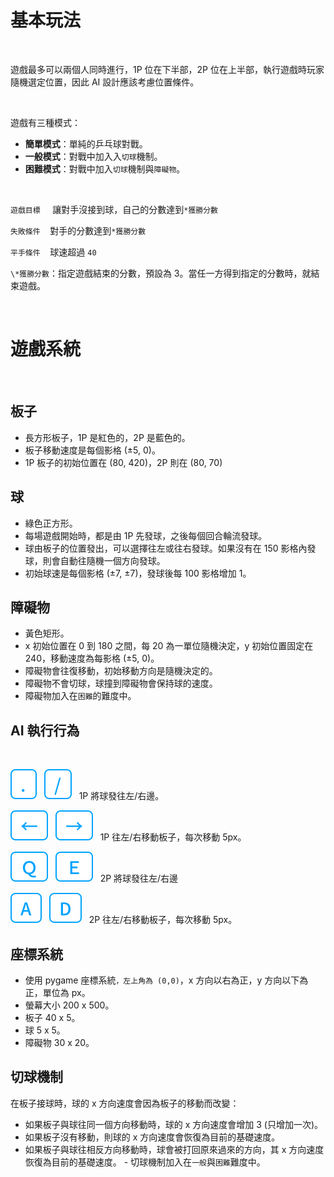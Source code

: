 # 基本玩法

<br />

遊戲最多可以兩個人同時進行，1P 位在下半部，2P 位在上半部，執行遊戲時玩家隨機選定位置，因此 AI 設計應該考慮位置條件。

<br />

遊戲有三種模式：

- **簡單模式**：單純的乒乓球對戰。
- **一般模式**：對戰中加入入`切球`機制。
- **困難模式**：對戰中加入`切球`機制與`障礙物`。

<br />

`遊戲目標` &nbsp;&nbsp;&nbsp; 讓對手沒接到球，自己的分數達到`*獲勝分數`

`失敗條件`&nbsp;&nbsp;&nbsp; 對手的分數達到`*獲勝分數`

`平手條件`&nbsp;&nbsp;&nbsp; 球速超過 `40`

`\*獲勝分數`：指定遊戲結束的分數，預設為 3。當任一方得到指定的分數時，就結束遊戲。

<br />

# 遊戲系統

<br />

## 板子

- 長方形板子，1P 是紅色的，2P 是藍色的。
- 板子移動速度是每個影格 (±5, 0)。
- 1P 板子的初始位置在 (80, 420)，2P 則在 (80, 70)

## 球

- 綠色正方形。
- 每場遊戲開始時，都是由 1P 先發球，之後每個回合輪流發球。
- 球由板子的位置發出，可以選擇往左或往右發球。如果沒有在 150 影格內發球，則會自動往隨機一個方向發球。
- 初始球速是每個影格 (±7, ±7)，發球後每 100 影格增加 1。

## 障礙物

- 黃色矩形。
- x 初始位置在 0 到 180 之間，每 20 為一單位隨機決定，y 初始位置固定在 240，移動速度為每影格 (±5, 0)。
- 障礙物會往復移動，初始移動方向是隨機決定的。
- 障礙物不會切球，球撞到障礙物會保持球的速度。
- 障礙物加入在`困難`的難度中。

## AI 執行行為

<br />

![dot-key](/assets/icons/dot.svg)&nbsp;&nbsp;&nbsp;![dash-key](/assets/icons/slash.svg)&nbsp;&nbsp;&nbsp;1P 將球發往左/右邊。

![left-key](/assets/icons/left.svg)&nbsp;&nbsp;&nbsp;![right-key](/assets/icons/right.svg)&nbsp;&nbsp;&nbsp;1P 往左/右移動板子，每次移動 5px。

![q-key](/assets/icons/q.svg)&nbsp;&nbsp;&nbsp;![e-key](/assets/icons/e.svg)&nbsp;&nbsp;&nbsp;2P 將球發往左/右邊

![A-key](/assets/icons/a.svg)&nbsp;&nbsp;&nbsp;![D-key](/assets/icons/d.svg)&nbsp;&nbsp;&nbsp;2P 往左/右移動板子，每次移動 5px。

## 座標系統

- 使用 pygame 座標系統`，左上角為 (0,0)`，x 方向以右為正，y 方向以下為正，單位為 px。
- 螢幕大小 200 x 500。
- 板子 40 x 5。
- 球 5 x 5。
- 障礙物 30 x 20。

## 切球機制

在板子接球時，球的 x 方向速度會因為板子的移動而改變：

- 如果板子與球往同一個方向移動時，球的 x 方向速度會增加 3 (只增加一次)。
- 如果板子沒有移動，則球的 x 方向速度會恢復為目前的基礎速度。
- 如果板子與球往相反方向移動時，球會被打回原來過來的方向，其 x 方向速度恢復為目前的基礎速度。 - 切球機制加入在`一般`與`困難`難度中。
